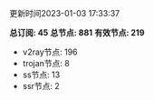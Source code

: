 更新时间2023-01-03 17:33:37

**总订阅: 45**
**总节点: 881**
**有效节点: 219**
- v2ray节点: 196
- trojan节点: 8
- ss节点: 13
- ssr节点: 2
